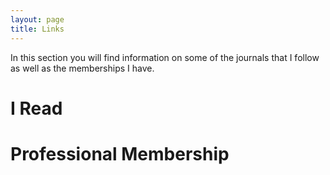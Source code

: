 ```yaml
---
layout: page
title: Links
---
```


In this section you will find information on some of the journals that I follow as well as the memberships I have.


# I Read


# Professional Membership